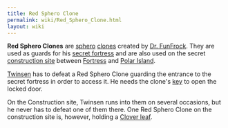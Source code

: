 ```yaml
---
title: Red Sphero Clone
permalink: wiki/Red_Sphero_Clone.html
layout: wiki
---
```


**Red Sphero Clones** are [sphero](sphero "wikilink")
[clones](clone "wikilink") created by [Dr.
FunFrock](Dr._FunFrock "wikilink"). They are used as guards for his
[secret fortress](FunFrock's_Secret_Fortress "wikilink") and are also
used on the secret [construction site](construction_site "wikilink")
between [Fortress](Fortress_Island "wikilink") and [Polar
Island](Polar_Island "wikilink").

[Twinsen](Twinsen "wikilink") has to defeat a Red Sphero Clone guarding
the entrance to the secret fortress in order to access it. He needs the
clone's [key](key "wikilink") to open the locked door.

On the Construction site, Twinsen runs into them on several occasions,
but he never has to defeat one of them there. One Red Sphero Clone on
the construction site is, however, holding a [Clover
leaf](Clover_leaf "wikilink").
